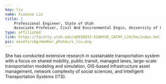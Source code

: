 ```yaml
---
key: liu
name: Xiaoyue Liu
title: |
    Professional Engineer, State of Utah
    Associate Professor, Civil And Environmental Engin, University of Utah
type: affiliated
link: https://faculty.utah.edu/u0918933-XIAOYUE_CATHY_LIU/hm/index.hml
pic: assets/img/member_photos/x_liu.png
---
```


She has conducted extensive research in sustainable transportation system with a focus on shared mobility, public transit, managed lanes, large-scale transportation modeling and simulation, GIS-based infrastructure asset management, network complexity of social sciences, and Intelligent Transportation Systems (ITS).
